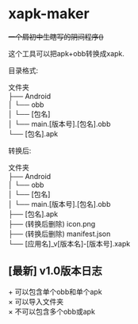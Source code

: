 # xapk-maker

~~一个屑初中生瞎写的阴间程序()~~

这个工具可以把apk+obb转换成xapk.

目录格式:

文件夹  
 ├── Android  
 │  └── obb  
 │    └── [包名]  
 │      └── main.[版本号].[包名].obb  
 └── [包名].apk

转换后:

文件夹  
 ├── Android  
 │  └── obb  
 │    └── [包名]  
 │      └── main.[版本号].[包名].obb  
 ├── [包名].apk  
 ├── (转换后删除) icon.png  
 ├── (转换后删除) manifest.json  
 └── [应用名]_v[版本名]-[版本号].xapk

## [最新] v1.0版本日志

\+ 可以包含单个obb和单个apk  
× 可以导入文件夹  
× 不可以包含多个obb或apk